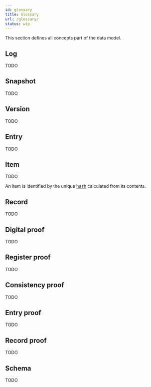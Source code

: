 ```yaml
---
id: glossary
title: Glossary
url: /glossary/
status: wip
---
```


This section defines all concepts part of the data model.

## Log

TODO

## Snapshot

TODO

## Version

TODO

## Entry

TODO

## Item

TODO

An item is identified by the unique [hash](/datatypes/hash-datatype/)
calculated from its contents.


## Record

TODO

## Digital proof

TODO

## Register proof

TODO

## Consistency proof

TODO

## Entry proof

TODO

## Record proof

TODO

## Schema

TODO
